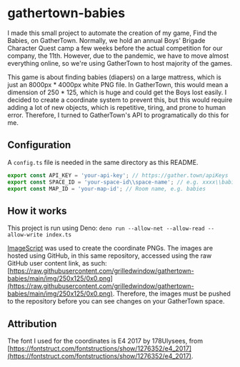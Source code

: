 # gathertown-babies
I made this small project to automate the creation of my game, Find the Babies, on GatherTown. Normally, we hold an annual Boys' Brigade Character Quest camp a few weeks before the actual competition for our company, the 11th. However, due to the pandemic, we have to move almost everything online, so we're using GatherTown to host majority of the games.

This game is about finding babies (diapers) on a large mattress, which is just an 8000px * 4000px white PNG file. In GatherTown, this would mean a dimension of 250 * 125, which is huge and could get the Boys lost easily. I decided to create a coordinate system to prevent this, but this would require adding a lot of new objects, which is repetitive, tiring, and prone to human error. Therefore, I turned to GatherTown's API to programatically do this for me.

## Configuration
A `config.ts` file is needed in the same directory as this README.
```typescript
export const API_KEY = 'your-api-key'; // https://gather.town/apiKeys
export const SPACE_ID = 'your-space-id\\space-name'; // e.g. xxxx\\babies
export const MAP_ID = 'your-map-id'; // Room name, e.g. babies
```

## How it works
This project is run using Deno:
`deno run --allow-net --allow-read --allow-write index.ts`

[ImageScript](https://deno.land/x/imagescript@1.2.9) was used to create the coordinate PNGs. The images are hosted using GitHub, in this same repository, accessed using the raw GitHub user content link, as such: [https://raw.githubusercontent.com/grilledwindow/gathertown-babies/main/img/250x125/0x0.png](https://raw.githubusercontent.com/grilledwindow/gathertown-babies/main/img/250x125/0x0.png). Therefore, the images must be pushed to the repository before you can see changes on your GatherTown space.

## Attribution
The font I used for the coordinates is E4 2017 by 178Ulysees, from [https://fontstruct.com/fontstructions/show/1276352/e4_2017](https://fontstruct.com/fontstructions/show/1276352/e4_2017).

